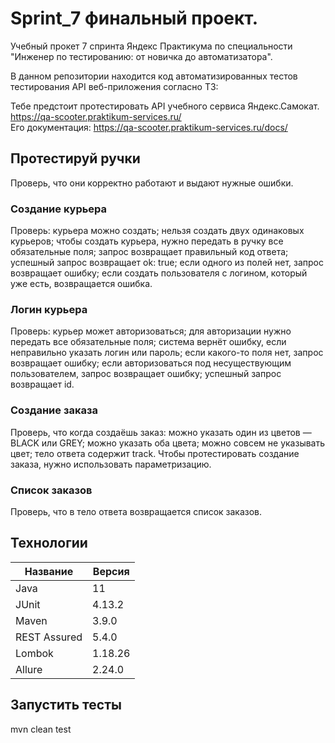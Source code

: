 # Sprint_7 финальный проект.

Учебный прокет 7 спринта Яндекс Практикума по специальности "Инженер по тестированию: от новичка
до автоматизатора".

В данном репозитории находится код автоматизированных тестов тестирования API веб-приложения согласно ТЗ:

Тебе предстоит протестировать API учебного сервиса Яндекс.Самокат.
https://qa-scooter.praktikum-services.ru/ <br>
Его документация:
https://qa-scooter.praktikum-services.ru/docs/

## Протестируй ручки
Проверь, что они корректно работают и выдают нужные ошибки.
### Создание курьера
Проверь:
курьера можно создать;
нельзя создать двух одинаковых курьеров;
чтобы создать курьера, нужно передать в ручку все обязательные поля;
запрос возвращает правильный код ответа;
успешный запрос возвращает ok: true;
если одного из полей нет, запрос возвращает ошибку;
если создать пользователя с логином, который уже есть, возвращается ошибка.
### Логин курьера
Проверь:
курьер может авторизоваться;
для авторизации нужно передать все обязательные поля;
система вернёт ошибку, если неправильно указать логин или пароль;
если какого-то поля нет, запрос возвращает ошибку;
если авторизоваться под несуществующим пользователем, запрос возвращает ошибку;
успешный запрос возвращает id.
### Создание заказа
Проверь, что когда создаёшь заказ:
можно указать один из цветов — BLACK или GREY;
можно указать оба цвета;
можно совсем не указывать цвет;
тело ответа содержит track.
Чтобы протестировать создание заказа, нужно использовать параметризацию.
### Список заказов
Проверь, что в тело ответа возвращается список заказов.

## Технологии

| Название         | Версия |
|------------------|--------|
| Java             | 11     |
| JUnit            | 4.13.2 |
| Maven            | 3.9.0  |
| REST Assured     | 5.4.0  |
| Lombok           | 1.18.26|
| Allure           | 2.24.0 |

## Запустить тесты

mvn clean test